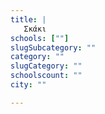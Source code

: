 ```yaml
---
title: |
   Σκάκι
schools: [""]
slugSubcategory: ""
category: ""
slugCategory: ""
schoolscount: ""
city: ""

---
```


